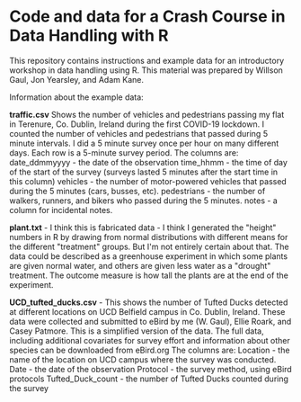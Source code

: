 # Code and data for a Crash Course in Data Handling with R

This repository contains instructions and example data for an introductory workshop in data handling using R.  This material was prepared by Willson Gaul, Jon Yearsley, and Adam Kane.


Information about the example data:

**traffic.csv** Shows the number of vehicles and pedestrians passing my flat in Terenure, Co. Dublin, Ireland during the first COVID-19 lockdown. I counted the number of vehicles and pedestrians that passed during 5 minute intervals.  I did a 5 minute survey once per hour on many different days.  Each row is a 5-minute survey period.  The columns are:
date_ddmmyyyy - the date of the observation
time_hhmm - the time of day of the start of the survey (surveys lasted 5 minutes after the start time in this column)
vehicles - the number of motor-powered vehicles that passed during the 5 minutes (cars, busses, etc).
pedestrians - the number of walkers, runners, and bikers who passed during the 5 minutes.
notes - a column for incidental notes.


**plant.txt** - I think this is fabricated data - I think I generated the "height" numbers in R by drawing from normal distributions with different means for the different "treatment" groups.  But I'm not entirely certain about that.  The data could be described as a greenhouse experiment in which some plants are given normal water, and others are given less water as a "drought" treatment.  The outcome measure is how tall the plants are at the end of the experiment.  


**UCD_tufted_ducks.csv** - This shows the number of Tufted Ducks detected at different locations on UCD Belfield campus in Co. Dublin, Ireland.  These data were collected and submitted to eBird by me (W. Gaul), Ellie Roark, and Casey Patmore.  This is a simplified version of the data.  The full data, including additional covariates for survey effort and information about other species can be downloaded from eBird.org 
The columns are:
Location - the name of the location on UCD campus where the survey was conducted.
Date - the date of the observation
Protocol - the survey method, using eBird protocols
Tufted_Duck_count - the number of Tufted Ducks counted during the survey
